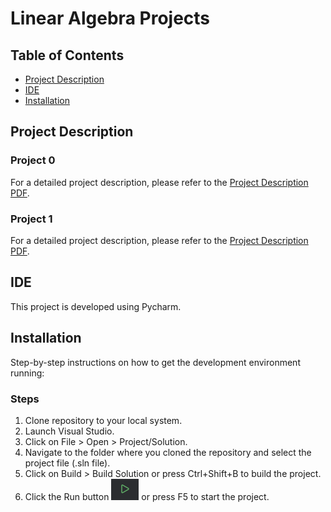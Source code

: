 # Linear Algebra Projects

## Table of Contents
- [Project Description](#project-description)
- [IDE](#ide)
- [Installation](#installation)

## Project Description

### Project 0
For a detailed project description, please refer to the [Project Description PDF](./Project0/LinearAlgebra_Project00.pdf).

### Project 1
For a detailed project description, please refer to the [Project Description PDF](./Project1/LA%20Project%201.pdf).

## IDE
This project is developed using Pycharm.

## Installation
Step-by-step instructions on how to get the development environment running:

### Steps
1. Clone repository to your local system.
2. Launch Visual Studio.
3. Click on File > Open > Project/Solution.
4. Navigate to the folder where you cloned the repository and select the project file (.sln file).
5. Click on Build > Build Solution or press Ctrl+Shift+B to build the project.
6. Click the Run button ![Run Image](./Pycharm_Run.PNG) or press F5 to start the project.
